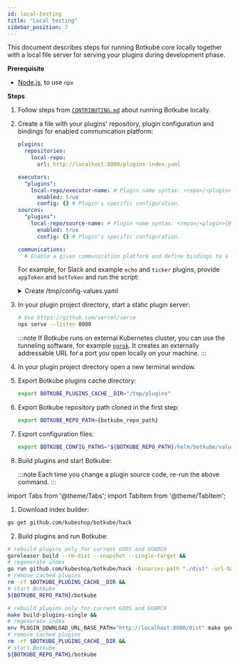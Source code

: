 ```yaml
---
id: local-testing
title: "Local testing"
sidebar_position: 7
---
```


This document describes steps for running Botkube core locally together with a local file server for serving your plugins during development phase.

**Prerequisite**

- [Node.js](https://nodejs.org/en/download/), to use `npx`

**Steps**

1. Follow steps from [`CONTRIBUTING.md`](https://github.com/kubeshop/botkube/blob/main/CONTRIBUTING.md#build-and-run-locally) about running Botkube locally.

2. Create a file with your plugins' repository, plugin configuration and bindings for enabled communication platform:

   ```yaml
   plugins:
     repositories:
       local-repo:
         url: http://localhost:8080/plugins-index.yaml

   executors:
     "plugins":
       local-repo/executor-name: # Plugin name syntax: <repo>/<plugin>[@<version>]. If version is not provided, the latest version from repository is used.
         enabled: true
         config: {} # Plugin's specific configuration.
   sources:
     "plugins":
       local-repo/source-name: # Plugin name syntax: <repo>/<plugin>[@<version>]. If version is not provided, the latest version from repository is used.
         enabled: true
         config: {} # Plugin's specific configuration.

   communications:
     # Enable a given communication platform and define bindings to a given executor and source plugins.
   ```

   For example, for Slack and example `echo` and `ticker` plugins, provide `appToken` and `botToken` and run the script:

   <details>
     <summary>Create /tmp/config-values.yaml</summary>

   ```yaml
   cat << EOF > /tmp/config-values.yaml
   plugins:
     repositories:
       local-repo:
         url: http://localhost:8080/plugins-index.yaml

   executors:
     "plugins":
       local-repo/echo:
         enabled: true
         config:
           transformResponseToUpperCase: true
   sources:
     "plugins":
       local-repo/ticker:
         enabled: true
         config:
           interval: 5s
   communications:
     default-group:
       socketSlack:
         enabled: true
         channels:
           default:
             name: random
             bindings:
               executors:
                 - 'plugins'
               sources:
                 - 'plugins'
         appToken: "" # provide your token starting with xapp-1-
         botToken: "" # provide your token starting with xoxb-
   settings:
     clusterName: local-dev
   EOF
   ```

   </details>

3. In your plugin project directory, start a static plugin server:

   ```bash
   # Use https://github.com/vercel/serve
   npx serve --listen 8080
   ```

   :::note
   If Botkube runs on external Kubernetes cluster, you can use the tunneling software, for example [`ngrok`](https://ngrok.com/). It creates an externally addressable URL for a port you open locally on your machine.
   :::

4. In your plugin project directory open a new terminal window.
5. Export Botkube plugins cache directory:

   ```bash
   export BOTKUBE_PLUGINS_CACHE__DIR="/tmp/plugins"
   ```

6. Export Botkube repository path cloned in the first step:

   ```bash
   export BOTKUBE_REPO_PATH={botkube_repo_path}
   ```

7. Export configuration files:

   ```bash
   export BOTKUBE_CONFIG_PATHS="${BOTKUBE_REPO_PATH}/helm/botkube/values.yaml,/tmp/config-values.yaml"
   ```

8. Build plugins and start Botkube:

   :::note
   Each time you change a plugin source code, re-run the above command.
   :::

import Tabs from '@theme/Tabs';
import TabItem from '@theme/TabItem';

<div className="tab-container-nested">
<Tabs>
  <TabItem value="raw" label="For scratch projects" default>

1. Download index builder:

```bash
go get github.com/kubeshop/botkube/hack
```

2. Build plugins and run Botkube:

```bash
# rebuild plugins only for current GOOS and GOARCH
goreleaser build --rm-dist --snapshot --single-target &&
# regenerate index
go run github.com/kubeshop/botkube/hack -binaries-path "./dist" -url-base-path "http://localhost:8080/dist" &&
# remove cached plugins
rm -rf $BOTKUBE_PLUGINS_CACHE__DIR &&
# start Botkube
${BOTKUBE_REPO_PATH}/botkube
```

  </TabItem>
  <TabItem value="repo" label="For projects created from template repository">

```bash
# rebuild plugins only for current GOOS and GOARCH
make build-plugins-single &&
# regenerate index
env PLUGIN_DOWNLOAD_URL_BASE_PATH="http://localhost:8080/dist" make gen-plugin-index &&
# remove cached plugins
rm -rf $BOTKUBE_PLUGINS_CACHE__DIR &&
# start Botkube
${BOTKUBE_REPO_PATH}/botkube
```

  </TabItem>
</Tabs>
</div>
